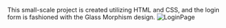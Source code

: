 This small-scale project is created utilizing HTML and CSS, and the login form is fashioned with the Glass Morphism design.
![LoginPage](git@github.com:samikia/loginPage.git/raw/main/img/login.png)
